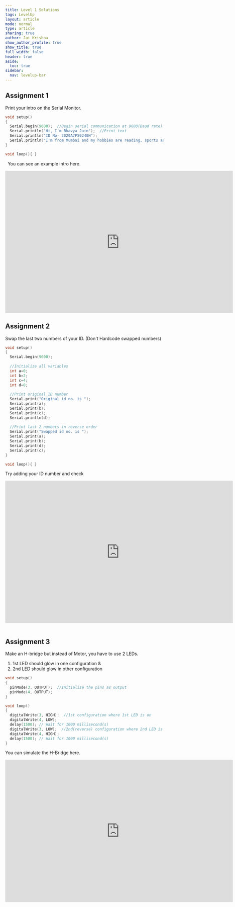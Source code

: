 ```yaml
---
title: Level 1 Solutions
tags: LevelUp
layout: article
mode: normal
type: article
sharing: true
author: Jai Krishna
show_author_profile: true
show_title: true
full_width: false
header: true
aside:
  toc: true
sidebar:
  nav: levelup-bar	
---
```

<style>
  img {
  border-radius: 8px;
}
</style>


## Assignment 1
Print your intro on the Serial Monitor.

```c++
void setup()
{
  Serial.begin(9600);  //Begin serial communication at 9600(Baud rate)
  Serial.println("Hi, I'm Bhavya Jain");  //Print text
  Serial.println("ID No- 2020A7PS0240H");
  Serial.println("I'm from Mumbai and my hobbies are reading, sports and robotics!");
}

void loop(){ }
```
&nbsp;
You can see an example intro here.
<iframe width="725" height="453" src="https://www.tinkercad.com/embed/934slOtJktl?editbtn=1" frameborder="0" marginwidth="0" marginheight="0" scrolling="no"></iframe>

## Assignment 2
Swap the last two numbers of your ID. (Don't Hardcode swapped numbers)

```c++
void setup()
{
  Serial.begin(9600);
  
  //Initialize all variables
  int a=0;
  int b=2;
  int c=4;
  int d=0;
  
  //Print original ID number
  Serial.print("Original id no. is ");
  Serial.print(a);
  Serial.print(b);
  Serial.print(c);
  Serial.println(d);
  
  //Print last 2 numbers in reverse order
  Serial.print("Swapped id no. is ");
  Serial.print(a);
  Serial.print(b);
  Serial.print(d);
  Serial.print(c);
}

void loop(){ }
```
Try adding your ID number and check
<iframe width="725" height="453" src="https://www.tinkercad.com/embed/3c6N2RavxKF?editbtn=1" frameborder="0" marginwidth="0" marginheight="0" scrolling="no"></iframe>
&nbsp;

## Assignment 3
Make an H-bridge but instead of Motor, you have to use 2 LEDs.
1. 1st LED should glow in one configuration &
2. 2nd LED should glow in other configuration

```c++
void setup()
{
  pinMode(3, OUTPUT);  //Initialize the pins as output
  pinMode(4, OUTPUT);
}

void loop()
{
  digitalWrite(3, HIGH);  //1st configuration where 1st LED is on
  digitalWrite(4, LOW);
  delay(1500); // Wait for 1000 millisecond(s)
  digitalWrite(3, LOW);  //2nd(reverse) configuration where 2nd LED is on
  digitalWrite(4, HIGH);
  delay(1500); // Wait for 1000 millisecond(s)
}
```

You can simulate the H-Bridge here.
<iframe width="725" height="453" src="https://www.tinkercad.com/embed/leIRj7SxGa9?editbtn=1" frameborder="0" marginwidth="0" marginheight="0" scrolling="no"></iframe>

